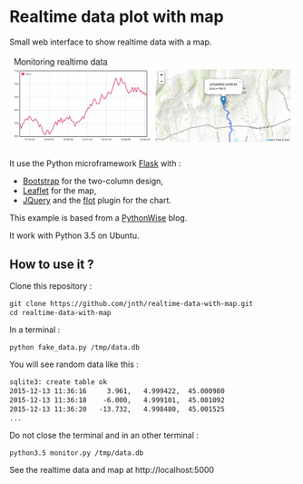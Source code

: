 # Realtime data plot with map
Small web interface to show realtime data with a map.

![screencast](screencast/screencast.gif)

It use the Python microframework [Flask] with :
 * [Bootstrap] for the two-column design,
 * [Leaflet] for the map,
 * [JQuery] and the [flot] plugin for the chart.

This example is based from a [PythonWise] blog.

It work with Python 3.5 on Ubuntu.

## How to use it ?

Clone this repository :

    git clone https://github.com/jnth/realtime-data-with-map.git
    cd realtime-data-with-map

In a terminal :

    python fake_data.py /tmp/data.db

You will see random data like this :

    sqlite3: create table ok
    2015-12-13 11:36:16     3.961,   4.999422,  45.000980
    2015-12-13 11:36:18    -6.000,   4.999101,  45.001092
    2015-12-13 11:36:20   -13.732,   4.998480,  45.001525
    ...

Do not close the terminal and in an other terminal :

    python3.5 monitor.py /tmp/data.db

See the realtime data and map at http://localhost:5000




[Flask]: http://flask.pocoo.org/
[Bootstrap]: http://getbootstrap.com/
[Leaflet]: http://leafletjs.com/
[JQuery]: https://jquery.com/
[flot]: http://www.flotcharts.org/
[PythonWise]: http://pythonwise.blogspot.fr/2014/11/a-streaming-chart-using-flask-and-flot.html
